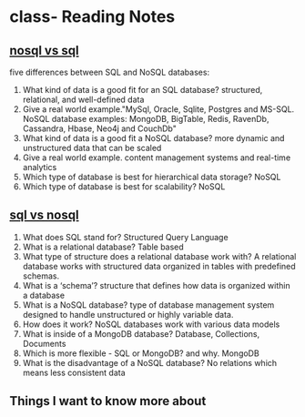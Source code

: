 # class- Reading Notes

## [nosql vs sql](https://www.thegeekstuff.com/2014/01/sql-vs-nosql-db/?utm_source=tuicool)

five differences between SQL and NoSQL databases:
    
1) What kind of data is a good fit for an SQL database? structured, relational, and well-defined data
2) Give a real world example."MySql, Oracle, Sqlite, Postgres and MS-SQL. NoSQL database examples: 
MongoDB, BigTable, Redis, RavenDb, Cassandra, Hbase, Neo4j and CouchDb"
3) What kind of data is a good fit a NoSQL database? more dynamic and unstructured data that can be scaled 
4) Give a real world example.  content management systems and real-time analytics
5) Which type of database is best for hierarchical data storage? NoSQL
6) Which type of database is best for scalability? NoSQL

## [sql vs nosql](https://www.youtube.com/watch?v=ZS_kXvOeQ5Y)

1) What does SQL stand for? Structured Query Language
2) What is a relational database? Table based
3) What type of structure does a relational database work with? A relational database works with structured data organized in tables with predefined schemas.
4) What is a ‘schema’? structure that defines how data is organized within a database
5) What is a NoSQL database? type of database management system designed to handle unstructured or highly variable data.
6) How does it work? NoSQL databases work with various data models
7) What is inside of a MongoDB database? Database, Collections, Documents
8) Which is more flexible - SQL or MongoDB? and why. MongoDB
9) What is the disadvantage of a NoSQL database? No relations which means less consistent data

## Things I want to know more about
